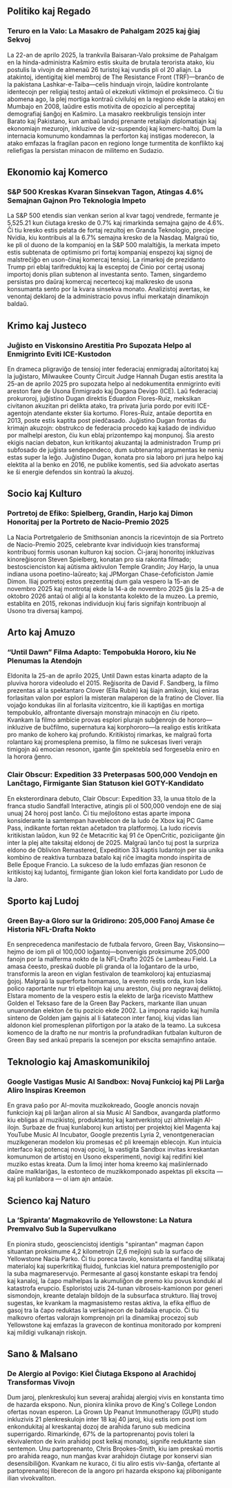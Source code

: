 ## Politiko kaj Regado

### Teruro en la Valo: La Masakro de Pahalgam 2025 kaj ĝiaj Sekvoj

La 22-an de aprilo 2025, la trankvila Baisaran-Valo proksime de Pahalgam en la hinda-administra Kaŝmiro estis skuita de brutala terorista atako, kiu postulis la vivojn de almenaŭ 26 turistoj kaj vundis pli ol 20 aliajn. La atakintoj, identigitaj kiel membroj de The Resistance Front (TRF)—branĉo de la pakistana Lashkar-e-Taiba—celis hinduajn virojn, laŭdire kontrolante identecojn per religiaj testoj antaŭ ol ekzekuti viktimojn el proksimeco. Ĉi tiu abomena ago, la plej mortiga kontraŭ civiluloj en la regiono ekde la atakoj en Mumbajo en 2008, laŭdire estis motivita de opozicio al perceptitaj demografiaj ŝanĝoj en Kaŝmiro. La masakro reekbruligis tensiojn inter Barato kaj Pakistano, kun ambaŭ landoj prenante retaliajn diplomatiajn kaj ekonomiajn mezurojn, inkluzive de viz-suspendoj kaj komerc-haltoj. Dum la internacia komunumo kondamnas la perforton kaj instigas moderecon, la atako emfazas la fragilan pacon en regiono longe turmentita de konflikto kaj reliefigas la persistan minacon de militemo en Sudazio.

## Ekonomio kaj Komerco

### S&P 500 Kreskas Kvaran Sinsekvan Tagon, Atingas 4.6% Semajnan Gajnon Pro Teknologia Impeto

La S&P 500 etendis sian venkan serion al kvar tagoj vendrede, fermante je 5,525.21 kun ĉiutaga kresko de 0.7% kaj rimarkinda semajna gajno de 4.6%. Ĉi tiu kresko estis pelata de fortaj rezultoj en Granda Teknologio, precipe Nvidia, kiu kontribuis al la 6.7% semajna kresko de la Nasdaq. Malgraŭ tio, ke pli ol duono de la kompanioj en la S&P 500 malaltiĝis, la merkata impeto estis subtenata de optimismo pri fortaj kompaniaj enspezoj kaj signoj de malstreĉiĝo en uson-ĉinaj komercaj tensioj. La rimarkoj de prezidanto Trump pri eblaj tarifreduktoj kaj la esceptoj de Ĉinio por certaj usonaj importoj donis plian subtenon al investanta sento. Tamen, singardemo persistas pro daŭraj komercaj necertecoj kaj malkresko de usona konsumanta sento por la kvara sinsekva monato. Analizistoj avertas, ke venontaj deklaroj de la administracio povus influi merkatajn dinamikojn baldaŭ.

## Krimo kaj Justeco

### Juĝisto en Viskonsino Arestitia Pro Supozata Helpo al Enmigrinto Eviti ICE-Kustodon

En drameca pligraviĝo de tensioj inter federaciaj enmigradaj aŭtoritatoj kaj la juĝistaro, Milwaukee County Circuit Judge Hannah Dugan estis arestita la 25-an de aprilo 2025 pro supozata helpo al nedokumentita enmigrinto eviti areston fare de Usona Enmigrado kaj Dogana Devigo (ICE). Laŭ federaciaj prokuroroj, juĝistino Dugan direktis Eduardon Flores-Ruiz, meksikan civitanon akuzitan pri delikta atako, tra privata ĵuria pordo por eviti ICE-agentojn atendante ekster ŝia kortumo. Flores-Ruiz, antaŭe deportita en 2013, poste estis kaptita post piedĉasado. Juĝistino Dugan frontas du krimajn akuzojn: obstrukco de federacia procedo kaj kaŝado de individuo por malhelpi areston, ĉiu kun eblaj prizontempo kaj monpunoj. Ŝia aresto ekigis nacian debaton, kun kritikantoj akuzantaj la administradon Trump pri subfosado de juĝista sendependeco, dum subtenantoj argumentas ke neniu estas super la leĝo. Juĝistino Dugan, konata pro sia laboro pri jura helpo kaj elektita al la benko en 2016, ne publike komentis, sed ŝia advokato asertas ke ŝi energie defendos sin kontraŭ la akuzoj.

## Socio kaj Kulturo

### Portretoj de Efiko: Spielberg, Grandin, Harjo kaj Dimon Honoritaj per la Portreto de Nacio-Premio 2025

La Nacia Portretgalerio de Smithsonian anoncis la ricevintojn de sia Portreto de Nacio-Premio 2025, celebrante kvar individuojn kies transformaj kontribuoj formis usonan kulturon kaj socion. Ĉi-jaraj honoritoj inkluzivas kinoreĝisoron Steven Spielberg, konatan pro sia rakonta filmado; bestoscienciston kaj aŭtisma aktivulon Temple Grandin; Joy Harjo, la unua indiana usona poetino-laŭreato; kaj JPMorgan Chase-ĉefoficiston Jamie Dimon. Iliaj portretoj estos prezentitaj dum gala vespero la 15-an de novembro 2025 kaj montrotaj ekde la 14-a de novembro 2025 ĝis la 25-a de oktobro 2026 antaŭ ol aliĝi al la konstanta kolekto de la muzeo. La premio, establita en 2015, rekonas individuojn kiuj faris signifajn kontribuojn al Usono tra diversaj kampoj.
## Arto kaj Amuzo

### “Until Dawn” Filma Adapto: Tempobukla Hororo, kiu Ne Plenumas la Atendojn

Eldonita la 25-an de aprilo 2025, Until Dawn estas kinarta adapto de la pluviva horora videoludo el 2015. Reĝisorita de David F. Sandberg, la filmo prezentas al la spektantaro Clover (Ella Rubin) kaj ŝiajn amikojn, kiuj eniras forlasitan valon por esplori la misteran malaperon de la fratino de Clover. Ilia vojaĝo kondukas ilin al forlasita vizitcentro, kie ili kaptiĝas en mortiga tempobuklo, alfrontante diversajn monstrajn minacojn en ĉiu ripeto. Kvankam la filmo ambicie provas esplori plurajn subĝenrojn de hororo—inkluzive de buĉfilmo, supernatura kaj korphororo—la realigo estis kritikata pro manko de kohero kaj profundo. Kritikistoj rimarkas, ke malgraŭ forta rolantaro kaj promesplena premiso, la filmo ne sukcesas liveri verajn timigojn aŭ emocian resonon, igante ĝin spektebla sed forgesebla eniro en la horora ĝenro.

### Clair Obscur: Expedition 33 Preterpasas 500,000 Vendojn en Lanĉtago, Firmigante Sian Statuson kiel GOTY-Kandidato

En eksterordinara debuto, Clair Obscur: Expedition 33, la unua titolo de la franca studio Sandfall Interactive, atingis pli ol 500,000 vendojn ene de siaj unuaj 24 horoj post lanĉo. Ĉi tiu mejloŝtono estas aparte impona konsiderante la samtempan haveblecon de la ludo ĉe Xbox kaj PC Game Pass, indikante fortan rektan aĉetadon tra platformoj. La ludo ricevis kritikistan laŭdon, kun 92 ĉe Metacritic kaj 91 ĉe OpenCritic, poziciigante ĝin inter la plej alte taksitaj eldonoj de 2025. Malgraŭ lanĉo tuj post la surpriza eldono de Oblivion Remastered, Expedition 33 kaptis ludantojn per sia unika kombino de reaktiva turnbaza batalo kaj riĉe imagita mondo inspirita de Belle Époque Francio. La sukceso de la ludo emfazas ĝian resonon ĉe kritikistoj kaj ludantoj, firmigante ĝian lokon kiel forta kandidato por Ludo de la Jaro.

## Sporto kaj Ludoj

### Green Bay-a Gloro sur la Gridirono: 205,000 Fanoj Amase ĉe Historia NFL-Drafta Nokto

En senprecedenca manifestacio de futbala fervoro, Green Bay, Viskonsino—hejmo de iom pli ol 100,000 loĝantoj—bonvenigis proksimume 205,000 fanojn por la malferma nokto de la NFL-Drafto 2025 ĉe Lambeau Field. La amasa ĉeesto, preskaŭ duoble pli granda ol la loĝantaro de la urbo, transformis la areon en viglan festivalon de teamkoloroj kaj entuziasmaj ĝojoj. Malgraŭ la superforta homamaso, la evento restis orda, kun loka polico raportante nur tri elpelitojn kaj unu areston, ĉiuj pro negravaj deliktoj. Elstara momento de la vespero estis la elekto de larĝa ricevisto Matthew Golden el Teksaso fare de la Green Bay Packers, markante ilian unuan unuarondan elekton ĉe tiu pozicio ekde 2002. La impona rapido kaj humila sinteno de Golden jam gajnis al li ŝatatecon inter fanoj, kiuj vidas lian aldonon kiel promesplenan plifortigon por la atako de la teamo. La sukcesa komenco de la drafto ne nur montris la profundradikan futbalan kulturon de Green Bay sed ankaŭ preparis la scenejon por ekscita semajnfino antaŭe.

## Teknologio kaj Amaskomunikiloj

### Google Vastigas Music AI Sandbox: Novaj Funkcioj kaj Pli Larĝa Aliro Inspiras Kreemon

En grava paŝo por AI-movita muzikokreado, Google anoncis novajn funkciojn kaj pli larĝan aliron al sia Music AI Sandbox, avangarda platformo kiu ebligas al muzikistoj, produktantoj kaj kantverkistoj uzi altnivelajn AI-ilojn. Surbaze de fruaj kunlaboroj kun artistoj per projektoj kiel Magenta kaj YouTube Music AI Incubator, Google prezentis Lyria 2, venontgeneracian muzikgeneran modelon kiu promesas eĉ pli kreemajn eblecojn. Kun intuicia interfaco kaj potencaj novaj opcioj, la vastigita Sandbox invitas kreskantan komunumon de artistoj en Usono eksperimenti, novigi kaj redifini kiel muziko estas kreata. Dum la limoj inter homa kreemo kaj maŝinlernado daŭre malklariĝas, la estonteco de muzikkomponado aspektas pli ekscita — kaj pli kunlabora — ol iam ajn antaŭe.

## Scienco kaj Naturo

### La ‘Spiranta’ Magmakovrilo de Yellowstone: La Natura Premvalvo Sub la Supervulkano
En pionira studo, geosciencistoj identigis "spirantan" magman ĉapon situantan proksimume 4,2 kilometrojn (2,6 mejlojn) sub la surfaco de Yellowstone Nacia Parko. Ĉi tiu poreca tavolo, konsistanta el fanditaj silikataj materialoj kaj superkritikaj fluidoj, funkcias kiel natura prempostenigilo por la suba magmareservujo. Permesante al gasoj konstante eskapi tra fendoj kaj kanaloj, la ĉapo malhelpas la akumuliĝon de premo kiu povus konduki al katastrofa erupcio. Esploristoj uzis 24-tunan vibroseis-kamionon por generi sismondojn, kreante detalajn bildojn de la subsurfaca strukturo. Iliaj trovoj sugestas, ke kvankam la magmasistemo restas aktiva, la efika elfluo de gasoj tra la ĉapo reduktas la verŝajnecon de baldaŭa erupcio. Ĉi tiu malkovro ofertas valorajn komprenojn pri la dinamikaj procezoj sub Yellowstone kaj emfazas la gravecon de kontinua monitorado por kompreni kaj mildigi vulkanajn riskojn.

## Sano & Malsano

### De Alergio al Povigo: Kiel Ĉiutaga Ekspono al Arachidoj Transformas Vivojn

Dum jaroj, plenkreskuloj kun severaj araĥidaj alergioj vivis en konstanta timo de hazarda ekspono. Nun, pionira klinika provo de King's College London ofertas novan esperon. La Grown Up Peanut Immunotherapy (GUPI) studo inkluzivis 21 plenkreskulojn inter 18 kaj 40 jaroj, kiuj estis iom post iom enkondukitaj al kreskantaj dozoj de araĥida faruno sub medicina superrigardo. Rimarkinde, 67% de la partoprenantoj povis toleri la ekvivalenton de kvin araĥidoj post kelkaj monatoj, signife reduktante sian sentemon. Unu partoprenanto, Chris Brookes-Smith, kiu iam preskaŭ mortis pro araĥida reago, nun manĝas kvar araĥidojn ĉiutage por konservi sian desensibiliĝon. Kvankam ne kuraco, ĉi tiu aliro estis viv-ŝanĝa, ofertante al partoprenantoj liberecon de la angoro pri hazarda ekspono kaj plibonigante ilian vivokvaliton.
